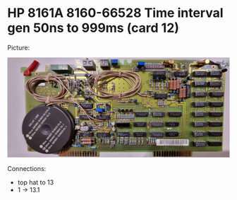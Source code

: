 # HP 8161A 8160-66528 Time interval gen 50ns to 999ms (card 12)

Picture:

![](12-66528.jpg)

Connections:

- top hat to 13
- 1 → 13.1
